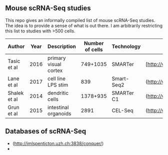 ## Mouse scRNA-Seq studies

This repo gives an informally compiled list of mouse 
scRNA-Seq studies. The idea is to provide a sense of
what is out there. I am arbitrarily restricting 
this list to studies with >500 cells.

| Author | Year | Description | Number of cells | Technology | Link |
| --- | --- | --- | --- | --- | --- |
| Tasic et al | 2016 | primary visual cortex | 749+1035 | SMARTer | [http://www.ncbi.nlm.nih.gov/pubmed/26727548] |
| Lane et al | 2017 | cell line LPS stim | 839 | Smart-Seq2 | (http://www.ncbi.nlm.nih.gov/pubmed/28396000) |
| Shalek et al | 2014 | dendritic cells | 1378+935 | SMARTer C1 | (http://www.ncbi.nlm.nih.gov/pubmed/24919153) |
| Grun et al | 2015 | intestinal organoids | 2891 | CEL-Seq | (http://www.ncbi.nlm.nih.gov/pubmed/26287467) |

## Databases of scRNA-Seq

 * (http://imlspenticton.uzh.ch:3838/conquer/)
 * 

